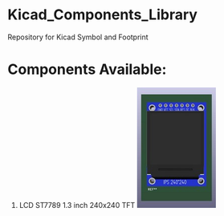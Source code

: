 # Kicad_Components_Library
Repository for Kicad Symbol and Footprint 

# Components Available:
1. LCD ST7789 1.3 inch 240x240 TFT 
   ![ST7789](https://github.com/BennyLuca/Kicad_Components_Library/blob/main/ST7789_1.3_240x240/DOC/1.3_Inch_TFT_Module_ST7789_IMG.jpg)
